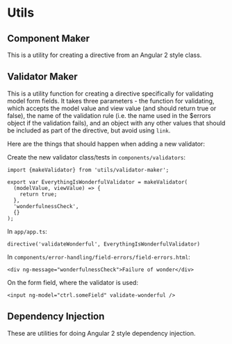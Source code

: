 # Utils

## Component Maker

This is a utility for creating a directive from an Angular 2 style class.

## Validator Maker

This is a utility function for creating a directive specifically for validating
model form fields. It takes three parameters - the function for validating,
which accepts the model value and view value (and should return true or false),
the name of the validation rule (i.e. the name used in the $errors object if the
validation fails), and an object with any other values that should be included
as part of the directive, but avoid using `link`.

Here are the things that should happen when adding a new validator:

Create the new validator class/tests in `components/validators`:

```
import {makeValidator} from 'utils/validator-maker';

export var EverythingIsWonderfulValidator = makeValidator(
  (modelValue, viewValue) => {
    return true;
  },
  'wonderfulnessCheck',
  {}
);
```

In `app/app.ts`:

```
directive('validateWonderful', EverythingIsWonderfulValidator)
```

In `components/error-handling/field-errors/field-errors.html`:

```
<div ng-message="wonderfulnessCheck">Failure of wonder</div>
```

On the form field, where the validator is used:

```
<input ng-model="ctrl.someField" validate-wonderful />
```

## Dependency Injection

These are utilities for doing Angular 2 style dependency injection.